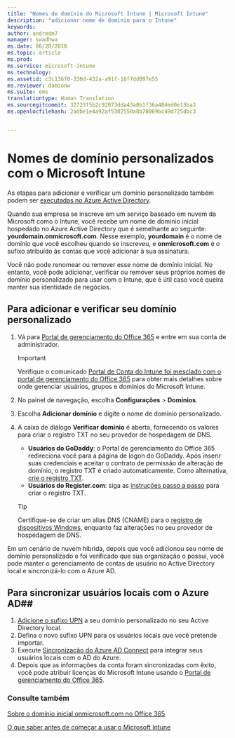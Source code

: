 ```yaml
---
title: "Nomes de domínio do Microsoft Intune | Microsoft Intune"
description: "adicionar nome de domínio para o Intune"
keywords: 
author: andredm7
manager: swadhwa
ms.date: 06/20/2016
ms.topic: article
ms.prod: 
ms.service: microsoft-intune
ms.technology: 
ms.assetid: c3c136f0-330d-432a-a91f-16f7dd097e55
ms.reviewer: damionw
ms.suite: ems
translationtype: Human Translation
ms.sourcegitcommit: 32723f5b2c92073dda43a0b1f36a48ded0e13ba3
ms.openlocfilehash: 2adbe1e4a92af5302550a8b78069bc49d725dbc3


---
```




# Nomes de domínio personalizados com o Microsoft Intune

As etapas para adicionar e verificar um domínio personalizado também podem ser [executadas no Azure Active Directory](https://azure.microsoft.com/en-us/documentation/articles/active-directory-add-domain/).

Quando sua empresa se inscreve em um serviço baseado em nuvem da Microsoft como o Intune, você recebe um nome de domínio inicial hospedado no Azure Active Directory que é semelhante ao seguinte: **yourdomain.onmicrosoft.com**. Nesse exemplo, **yourdomain** é o nome de domínio que você escolheu quando se inscreveu, e **onmicrosoft.com** é o sufixo atribuído às contas que você adicionar à sua assinatura.

Você não pode renomear ou remover esse nome de domínio inicial. No entanto, você pode adicionar, verificar ou remover seus próprios nomes de domínio personalizado para usar com o Intune, que é útil caso você queira manter sua identidade de negócios.

## Para adicionar e verificar seu domínio personalizado 

1. Vá para [Portal de gerenciamento do Office 365](https://portal.office.com/Admin/Default.aspx) e entre em sua conta de administrador.
    > [!IMPORTANT]
    > Verifique o comunicado     [Portal de Conta do Intune foi mesclado com o portal de gerenciamento do Office 365](https://docs.microsoft.com/en-us/intune/deploy-use/account-portal-merged-with-Office-365) para obter mais detalhes sobre onde gerenciar usuários, grupos e domínios do Microsoft Intune.
2. No painel de navegação, escolha **Configurações** &gt; **Domínios**.
3. Escolha **Adicionar domínio** e digite o nome de domínio personalizado.
4. A caixa de diálogo **Verificar domínio** é aberta, fornecendo os valores para criar o registro TXT no seu provedor de hospedagem de DNS.
    - **Usuários do GoDaddy**: o Portal de gerenciamento do Office 365 redireciona você para a página de logon do GoDaddy. Após inserir suas credenciais e aceitar o contrato de permissão de alteração de domínio, o registro TXT é criado automaticamente. Como alternativa, [crie o registro TXT](https://support.office.com/en-us/article/Create-DNS-records-at-GoDaddy-for-Office-365-f40a9185-b6d5-4a80-bb31-aa3bb0cab48a?ui=en-US&rs=en-US&ad=US).
    - **Usuários do Register.com**: siga as [instruções passo a passo](https://support.office.com/en-us/article/Create-DNS-records-at-Register-com-for-Office-365-55bd8c38-3316-48ae-a368-4959b2c1684e?ui=en-US&rs=en-US&ad=US#BKMK_verify) para criar o registro TXT.

    > [!TIP] 
    > Certifique-se de criar um alias DNS (CNAME) para o [registro de dispositivos Windows](/Intune/deploy-use/set-up-windows-phone-management-with-microsoft-intune), enquanto faz alterações no seu provedor de hospedagem de DNS.

Em um cenário de nuvem híbrida, depois que você adicionou seu nome de domínio personalizado e foi verificado que sua organização o possui, você pode manter o gerenciamento de contas de usuário no Active Directory local e sincronizá-lo com o Azure AD.

## Para sincronizar usuários locais com o Azure AD##

1. [Adicione o sufixo UPN](https://technet.microsoft.com/en-us/library/cc772007.aspx) a seu domínio personalizado no seu Active Directory local.
2. Defina o novo sufixo UPN para os usuários locais que você pretende importar.
3. Execute [Sincronização do Azure AD Connect](https://azure.microsoft.com/en-us/documentation/articles/active-directory-aadconnect/) para integrar seus usuários locais com o AD do Azure.
4. Depois que as informações da conta foram sincronizadas com êxito, você pode atribuir licenças do Microsoft Intune usando o [Portal de gerenciamento do Office 365](https://portal.office.com/Admin/Default.aspx).

### Consulte também

[Sobre o domínio inicial onmicrosoft.com no Office 365](https://support.office.com/en-us/article/About-your-initial-onmicrosoft-com-domain-in-Office-365-B9FC3018-8844-43F3-8DB1-1B3A8E9CFD5A?ui=en-US&rs=en-US&ad=US)

[O que saber antes de começar a usar o Microsoft Intune](what-to-know-before-you-start-microsoft-intune.md)



<!--HONumber=Jul16_HO3-->


